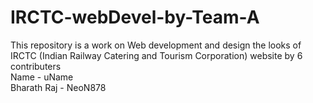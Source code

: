 # IRCTC-webDevel-by-Team-A
This repository is a work on Web development and design the looks of IRCTC (Indian Railway Catering and Tourism Corporation) website by 6 contributers
<br>
Name - uName
<br>
Bharath Raj -  NeoN878